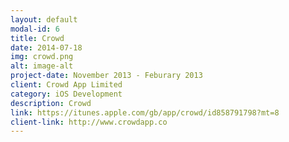 ```yaml
---
layout: default
modal-id: 6
title: Crowd
date: 2014-07-18
img: crowd.png
alt: image-alt
project-date: November 2013 - Feburary 2013
client: Crowd App Limited
category: iOS Development
description: Crowd
link: https://itunes.apple.com/gb/app/crowd/id858791798?mt=8
client-link: http://www.crowdapp.co
---
```

